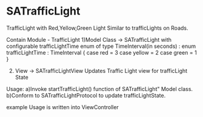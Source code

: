 # SATrafficLight
TrafficLight with Red,Yellow,Green Light Similar to trafficLights on Roads.

Contain Module - TrafficLight
1)Model Class -> SATrafficLight
with configurable trafficLightTime enum of type TimeInterval(in seconds) :
enum trafficLightTime : TimeInterval {
    case red  = 3
    case yellow = 2
    case green = 1
}

2) View -> SATrafficLightView 
 Updates Traffic Light view for trafficLight State


Usage: 
a)Invoke startTrafficLight() function of SATrafficLight" Model class.
b)Conform to SATrafficLightProtocol to update trafficLightState.

example Usage  is written into ViewController






